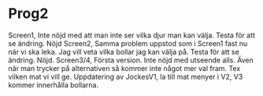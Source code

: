 # Prog2
Screen1, Inte nöjd med att man inte ser vilka djur man kan välja. Testa för att se ändring. Nöjd
Screen2, Samma problem uppstod som i Screen1 fast nu när vi ska leka. Jag vill veta vilka bollar jag kan välja på. Testa för att se ändring. Nöjd.
Screen3/4, Första version. Inte nöjd med utseende alls. Även när man trycker på alternativen så kommer inte något mer val fram. Tex vilken mat vi vill ge.
Uppdatering av JockesV1, la till mat menyer i V2, V3 kommer innerhålla bollarna.